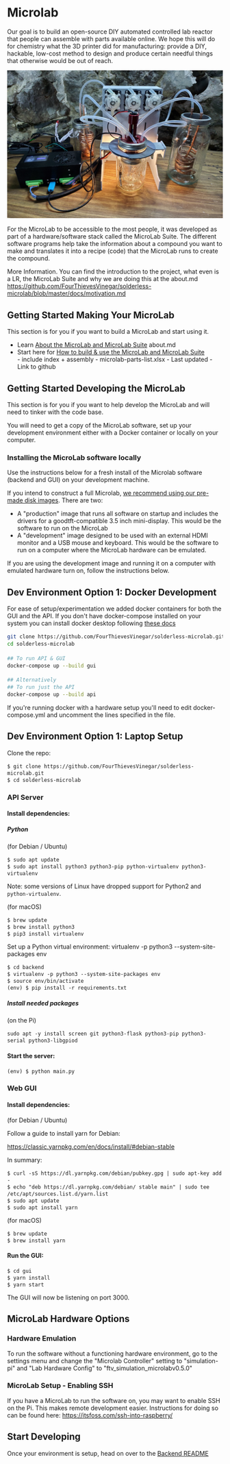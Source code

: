 # Microlab

Our goal is to build an open-source DIY automated controlled lab reactor that people can assemble with parts available online. We hope this will do for chemistry what the 3D printer did for manufacturing: provide a DIY, hackable, low-cost method to design and produce certain needful things that otherwise would be out of reach.

<IMG ALT="MicroLab fully assembled with all units" SRC="./docs/media/microlab-v0.6.0-assembled.jpg" width="600" />

For the MicroLab to be accessible to the most people, it was developed as part of a hardware/software stack called the MicroLab Suite. The different software programs help take the information about a compound you want to make and translates it into a recipe (code) that the MicroLab runs to create the compound.


More Information. You can find the introduction to the project, what even is a  LR, the MicroLab Suite and why we are doing this at the about.md
https://github.com/FourThievesVinegar/solderless-microlab/blob/master/docs/motivation.md



## Getting Started Making Your MicroLab
This section is for you if you want to build a MicroLab and start using it. 

- Learn [About the MicroLab and MicroLab Suite](docs/motivation.md) 
	         about.md 
- Start here for [How to build & use the MicroLab and MicroLab Suite](docs/index.md)  
		- include index + assembly
		- microlab-parts-list.xlsx
			- Last updated
			- Link to github



## Getting Started Developing the MicroLab 

This section is for you if you want to help develop the MicroLab and will need to tinker with the code base.  

You will need to get a copy of the MicroLab software, set up your development environment either with a Docker container or locally on your computer. 


### Installing the MicroLab software locally

Use the instructions below for a fresh install of the Microlab software (backend and GUI) on your development machine. 

If you intend to construct a full Microlab, [we recommend using our pre-made disk images](https://fourthievesvinegar.org/microlab/). There are two: 
- A "production" image that runs all software on startup and includes the drivers for a goodtft-compatible 3.5 inch mini-display. This would be the software to run on the MicroLab
- A "development" image designed to be used with an external HDMI monitor and a USB mouse and keyboard. This would be the software to run on a computer where the MicroLab hardware can be emulated. 

If you are using the development image and running it on a computer with emulated hardware turn on, follow the instructions below.

## Dev Environment Option 1: Docker Development

For ease of setup/experimentation we added docker containers for both the GUI and the API.
If you don't have docker-compose installed on your system you can install docker desktop following [these docs](https://docs.docker.com/compose/install/)

```bash
git clone https://github.com/FourThievesVinegar/solderless-microlab.git
cd solderless-microlab

## To run API & GUI
docker-compose up --build gui

## Alternatively
## To run just the API
docker-compose up --build api
```

If you're running docker with a hardware setup you'll need to edit docker-compose.yml and uncomment the lines specified in the file.

## Dev Environment Option 1: Laptop Setup

Clone the repo:

```text
$ git clone https://github.com/FourThievesVinegar/solderless-microlab.git
$ cd solderless-microlab
```

### API Server

#### Install dependencies:

##### Python

(for Debian / Ubuntu)

```text
$ sudo apt update
$ sudo apt install python3 python3-pip python-virtualenv python3-virtualenv
```
Note: some versions of Linux have dropped support for Python2 and `python-virtualenv`.

(for macOS)

```text
$ brew update
$ brew install python3
$ pip3 install virtualenv
```

Set up a Python virtual environment:
virtualenv -p python3 --system-site-packages env

```text
$ cd backend
$ virtualenv -p python3 --system-site-packages env
$ source env/bin/activate
(env) $ pip install -r requirements.txt
```

##### Install needed packages

(on the Pi)

```text
sudo apt -y install screen git python3-flask python3-pip python3-serial python3-libgpiod

```

#### Start the server:

```text
(env) $ python main.py
```

### Web GUI

#### Install dependencies:

(for Debian / Ubuntu)

Follow a guide to install yarn for Debian:

https://classic.yarnpkg.com/en/docs/install/#debian-stable

In summary:

```text
$ curl -sS https://dl.yarnpkg.com/debian/pubkey.gpg | sudo apt-key add -
$ echo "deb https://dl.yarnpkg.com/debian/ stable main" | sudo tee /etc/apt/sources.list.d/yarn.list
$ sudo apt update
$ sudo apt install yarn
```

(for macOS)

```text
$ brew update
$ brew install yarn
```

#### Run the GUI:

```text
$ cd gui
$ yarn install
$ yarn start
```

The GUI will now be listening on port 3000.

## MicroLab Hardware Options

### Hardware Emulation

To run the software without a functioning hardware environment, go to the settings menu and change the "Microlab Controller" setting to "simulation-pi" and "Lab Hardware Config" to "ftv_simulation_microlabv0.5.0"

### MicroLab Setup - Enabling SSH

If you have a MicroLab to run the software on, you may want to enable SSH on the Pi. This makes remote development easier. Instructions for doing so can be found here: https://itsfoss.com/ssh-into-raspberry/


## Start Developing
Once your environment is setup, head on over to the [Backend README](/backend) 
